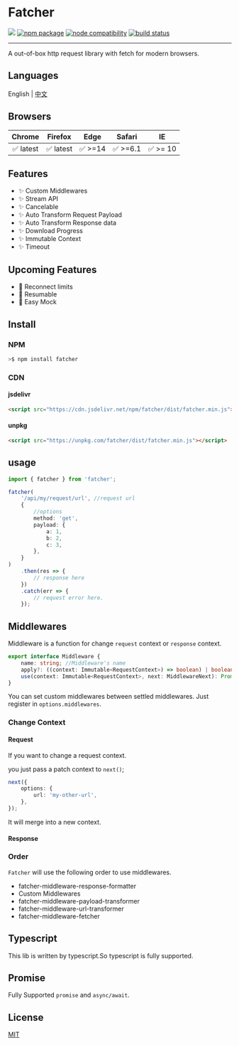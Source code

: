 # Fatcher

[![](https://data.jsdelivr.com/v1/package/npm/fatcher/badge?style=rounded)](https://www.jsdelivr.com/package/npm/fatcher)
<a href="https://npmjs.com/package/fatcher"><img src="https://img.shields.io/npm/v/fatcher.svg" alt="npm package"></a>
<a href="https://nodejs.org/en/about/releases/"><img src="https://img.shields.io/node/v/fatcher.svg" alt="node compatibility"></a>
<a href="https://github.com/fanhaoyuan/fatcher/actions/workflows/release.yml"><img src="https://github.com/fanhaoyuan/fatcher/actions/workflows/release.yml/badge.svg?branch=master" alt="build status"></a>

---

A out-of-box http request library with fetch for modern browsers.

## Languages

English | [中文](./README.CN.md)

## Browsers

|  Chrome   |  Firefox  |  Edge   |  Safari  |    IE    |
| :-------: | :-------: | :-----: | :------: | :------: |
| ✅ latest | ✅ latest | ✅ >=14 | ✅ >=6.1 | ✅ >= 10 |

## Features

-   ✨ Custom Middlewares
-   ✨ Stream API
-   ✨ Cancelable
-   ✨ Auto Transform Request Payload
-   ✨ Auto Transform Response data
-   ✨ Download Progress
-   ✨ Immutable Context
-   ✨ Timeout

## Upcoming Features

-   🌱 Reconnect limits
-   🌱 Resumable
-   🌱 Easy Mock

## Install

### NPM

```bash
>$ npm install fatcher
```

### CDN

#### jsdelivr

```html
<script src="https://cdn.jsdelivr.net/npm/fatcher/dist/fatcher.min.js"></script>
```

#### unpkg

```html
<script src="https://unpkg.com/fatcher/dist/fatcher.min.js"></script>
```

## usage

```ts
import { fatcher } from 'fatcher';

fatcher(
    '/api/my/request/url', //request url
    {
        //options
        method: 'get',
        payload: {
            a: 1,
            b: 2,
            c: 3,
        },
    }
)
    .then(res => {
        // response here
    })
    .catch(err => {
        // request error here.
    });
```

## Middlewares

Middleware is a function for change `request` context or `response` context.

```ts
export interface Middleware {
    name: string; //Middleware's name
    apply?: ((context: Immutable<RequestContext>) => boolean) | boolean; //Should middleware apply.
    use(context: Immutable<RequestContext>, next: MiddlewareNext): Promise<Response> | Response; //Handler of middleware
}
```

You can set custom middlewares between settled middlewares. Just register in `options.middlewares`.

### Change Context

#### Request

If you want to change a request context.

you just pass a patch context to `next()`;

```ts
next({
    options: {
        url: 'my-other-url',
    },
});
```

It will merge into a new context.

#### Response

### Order

`Fatcher` will use the following order to use middlewares.

-   fatcher-middleware-response-formatter
-   Custom Middlewares
-   fatcher-middleware-payload-transformer
-   fatcher-middleware-url-transformer
-   fatcher-middleware-fetcher

## Typescript

This lib is written by typescript.So typescript is fully supported.

## Promise

Fully Supported `promise` and `async/await`.

## License

[MIT](./LICENSE)
